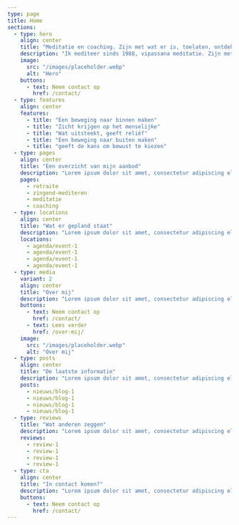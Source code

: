 ```yaml
---
type: page
title: Home
sections:
  - type: hero
    align: center
    title: "Meditatie en coaching. Zijn met wat er is, toelaten, ontdekken."
    description: "Ik mediteer sinds 1988, vipassana meditatie. Zijn met wat er is, toelaten, ontdekken. Dat is de basis om als meditatie begeleider en als coach te werken. Sinds 2003 begeleid ik meditatie. Ik volgde een opleiding aan de School voor Coaching, sinds 2005 heb ik een coachings praktijk."
    image:
      src: "/images/placeholder.webp"
      alt: "Hero"
    buttons:
      - text: Neem contact op
        href: /contact/
  - type: features
    align: center
    features:
      - title: "Een beweging naar binnen maken"
      - title: "Zicht krijgen op het menselijke"
      - title: "Wat uitsteekt, geeft reliëf"
      - title: "Een beweging naar buiten maken"
      - title: "geeft de kans om bewust te kiezen"
  - type: pages
    align: center
    title: "Een overzicht van mijn aanbod"
    description: "Lorem ipsum dolor sit amet, consectetur adipiscing elit. Sed do eiusmod tempor incididunt ut labore et dolore magna aliqua."
    pages:
      - retraite
      - zingend-mediteren
      - meditatie
      - coaching
  - type: locations
    align: center
    title: "Wat er gepland staat"
    description: "Lorem ipsum dolor sit amet, consectetur adipiscing elit. Sed do eiusmod tempor incididunt ut labore et dolore magna aliqua."
    locations:
      - agenda/event-1
      - agenda/event-1
      - agenda/event-1
      - agenda/event-1
  - type: media
    variant: 2
    align: center
    title: "Over mij"
    description: "Lorem ipsum dolor sit amet, consectetur adipiscing elit. Sed do eiusmod tempor incididunt ut labore et dolore magna aliqua."
    buttons:
      - text: Neem contact op
        href: /contact/
      - text: Lees verder
        href: /over-mij/
    image:
      src: "/images/placeholder.webp"
      alt: "Over mij"
  - type: posts
    align: center
    title: "De laatste informatie"
    description: "Lorem ipsum dolor sit amet, consectetur adipiscing elit. Sed do eiusmod tempor incididunt ut labore et dolore magna aliqua."
    posts:
      - nieuws/blog-1
      - nieuws/blog-1
      - nieuws/blog-1
      - nieuws/blog-1
  - type: reviews
    title: "Wat anderen zeggen"
    description: "Lorem ipsum dolor sit amet, consectetur adipiscing elit. Sed do eiusmod tempor incididunt ut labore et dolore magna aliqua."
    reviews:
      - review-1
      - review-1
      - review-1
      - review-1
  - type: cta
    align: center
    title: "In contact komen?"
    description: "Lorem ipsum dolor sit amet, consectetur adipiscing elit. Sed do eiusmod tempor incididunt ut labore et dolore magna aliqua."
    buttons:
      - text: Neem contact op
        href: /contact/
---
```

